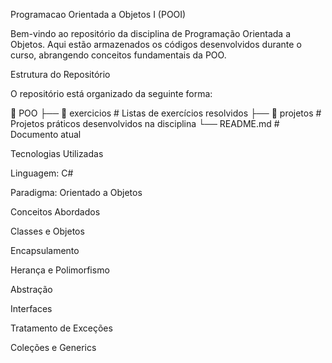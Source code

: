 Programacao Orientada a Objetos I (POOI)

Bem-vindo ao repositório da disciplina de Programação Orientada a Objetos. Aqui estão armazenados os códigos desenvolvidos durante o curso, abrangendo conceitos fundamentais da POO.

Estrutura do Repositório

O repositório está organizado da seguinte forma:

📂 POO
├── 📂 exercicios # Listas de exercícios resolvidos
├── 📂 projetos   # Projetos práticos desenvolvidos na disciplina
└── README.md    # Documento atual

Tecnologias Utilizadas

Linguagem: C#

Paradigma: Orientado a Objetos

Conceitos Abordados

Classes e Objetos

Encapsulamento

Herança e Polimorfismo

Abstração

Interfaces

Tratamento de Exceções

Coleções e Generics
